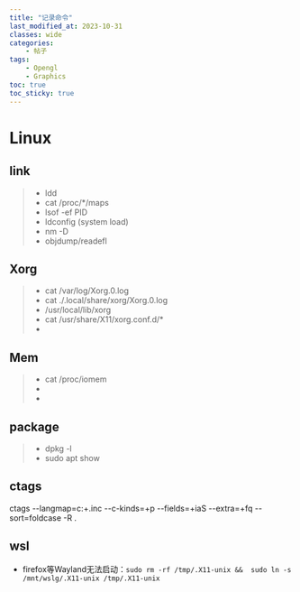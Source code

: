 ```yaml
---
title: "记录命令"
last_modified_at: 2023-10-31
classes: wide
categories:
    - 帖子
tags:  
    - Opengl
    - Graphics
toc: true
toc_sticky: true
---
```

# Linux

## link
>* ldd
>* cat /proc/*/maps
>* lsof -ef PID
>* ldconfig (system load)
>* nm -D
>* objdump/readefl

## Xorg
>* cat /var/log/Xorg.0.log
>* cat ./.local/share/xorg/Xorg.0.log
>* /usr/local/lib/xorg
>* cat /usr/share/X11/xorg.conf.d/*
>* 

## Mem
>* cat /proc/iomem
>*
>* 

## package
>* dpkg -l 
>* sudo apt show


## ctags
ctags --langmap=c:+.inc --c-kinds=+p --fields=+iaS --extra=+fq --sort=foldcase -R .


## wsl

* firefox等Wayland无法启动：`sudo rm -rf /tmp/.X11-unix &&  sudo ln -s /mnt/wslg/.X11-unix /tmp/.X11-unix`